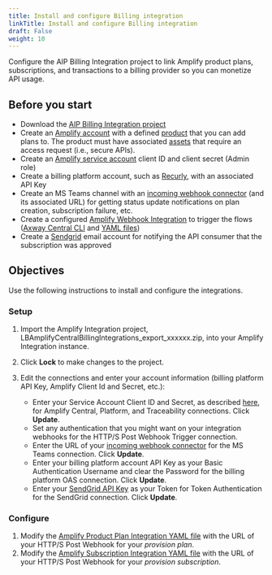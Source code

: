 ```yaml
---
title: Install and configure Billing integration
linkTitle: Install and configure Billing integration
draft: False
weight: 10
---
```

Configure the AIP Billing Integration project to link Amplify product plans, subscriptions, and transactions to a billing provider so you can monetize API usage.  

## Before you start

* Download the [AIP Billing Integration project](https://lbfiletest.s3.amazonaws.com/billingintegration/LBAmplifyCentralBillingIntegrations_V10_NO_Creds.zip)
* Create an [Amplify account](https://docs.axway.com/bundle/platform-management/page/docs/getting_started_with_amplify_platform_management/sign_up/index.html) with a defined [product](/docs/manage_product_foundry) that you can add plans to. The product must have associated [assets](/docs/manage_unified_catalog/discover-and-consume-catalog-assets) that require an access request (i.e., secure APIs).
* Create an [Amplify service account](https://docs.axway.com/bundle/platform-management/page/docs/management_guide/organizations/managing_organizations/managing_service_accounts/index.html) client ID and client secret (Admin role)
* Create a billing platform account, such as [Recurly](https://recurly.com/), with an associated API Key
* Create an MS Teams channel with an [incoming webhook connector](https://learn.microsoft.com/en-us/microsoftteams/platform/webhooks-and-connectors/how-to/add-incoming-webhook) (and its associated URL) for getting status update notifications on plan creation, subscription failure, etc.
* Create a configured [Amplify Webhook Integration](/docs/integrate_with_central/webhook) to trigger the flows ([Axway Central CLI](/docs/integrate_with_central/cli_central) and [YAML files](https://gist.github.com/lbrenman/ba8733b78141e0ebf6de88404af12625))
* Create a [Sendgrid](https://sendgrid.com/) email account for notifying the API consumer that the subscription was approved

## Objectives

Use the following instructions to install and configure the integrations.

### Setup

1. Import the Amplify Integration project, LBAmplifyCentralBillingIntegrations_export_xxxxxx.zip, into your Amplify Integration instance.
2. Click **Lock** to make changes to the project.
3. Edit the connections and enter your account information (billing platform API Key, Amplify Client Id and Secret, etc.):

    * Enter your Service Account Client ID and Secret, as described [here](https://blog.axway.com/product-insights/amplify-platform/application-integration/axway-amplify-platform-api-calls), for Amplify Central, Platform, and Traceability connections. Click **Update**.
    * Set any authentication that you might want on your integration webhooks for the HTTP/S Post Webhook Trigger connection.
    * Enter the URL of your [incoming webhook connector](https://learn.microsoft.com/en-us/microsoftteams/platform/webhooks-and-connectors/how-to/add-incoming-webhook) for the MS Teams connection. Click **Update**.
    * Enter your billing platform account API Key as your Basic Authentication Username and clear the Password for the billing platform OAS connection. Click **Update**.
    * Enter your [SendGrid API Key](https://docs.sendgrid.com/ui/account-and-settings/api-keys) as your Token for Token Authentication for the SendGrid connection. Click **Update**.

### Configure

1. Modify the [Amplify Product Plan Integration YAML file](https://gist.github.com/lbrenman/ba8733b78141e0ebf6de88404af12625#file-monitor-updated-deleted-plans-integration-yaml) with the URL of your HTTP/S Post Webhook for your *provision plan*.
2. Modify the [Amplify Subscription Integration YAML file](https://gist.github.com/lbrenman/ba8733b78141e0ebf6de88404af12625#file-monitor-updated-deleted-subscriptions-integration-yaml) with the URL of your HTTP/S Post Webhook for your *provision subscription*.